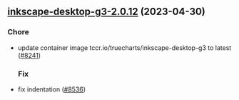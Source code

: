 

## [inkscape-desktop-g3-2.0.12](https://github.com/succelle/charts/compare/inkscape-desktop-g3-2.0.11...inkscape-desktop-g3-2.0.12) (2023-04-30)

### Chore

- update container image tccr.io/truecharts/inkscape-desktop-g3 to latest ([#8241](https://github.com/succelle/charts/issues/8241))
  
  ### Fix

- fix indentation ([#8536](https://github.com/succelle/charts/issues/8536))
  
  